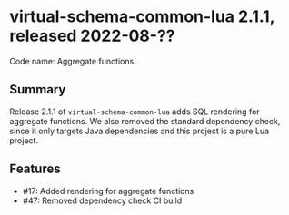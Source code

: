 # virtual-schema-common-lua 2.1.1, released 2022-08-??
 
Code name: Aggregate functions
 
## Summary

Release 2.1.1 of `virtual-schema-common-lua` adds SQL rendering for aggregate functions.
We also removed the standard dependency check, since it only targets Java dependencies and this project is a pure Lua project.

## Features

* #17: Added rendering for aggregate functions
* #47: Removed dependency check CI build

